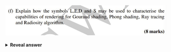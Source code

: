 ## <img src="../../../../../media/paste-2282e3c18532331e8d1b84e27eea07cd5a4421f9.jpg">
<details>
<summary><b>Reveal answer</b></summary>
<img src="../../../../../media/paste-4c3538b0e9c0b96be2978666a14c3a5b12b51599.jpg">
</details>
